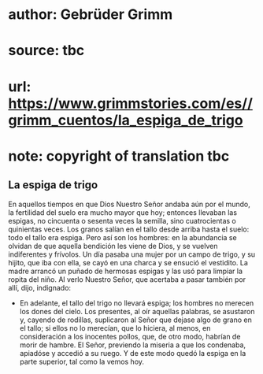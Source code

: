 # author: Gebrüder Grimm
# source: tbc
# url: https://www.grimmstories.com/es//grimm_cuentos/la_espiga_de_trigo
# note: copyright of translation tbc

## La espiga de trigo 

En aquellos tiempos en que Dios Nuestro Señor andaba aún por el mundo,
la fertilidad del suelo era mucho mayor que hoy; entonces llevaban las
espigas, no cincuenta o sesenta veces la semilla, sino cuatrocientas o
quinientas veces. Los granos salían en el tallo desde arriba hasta el
suelo: todo el tallo era espiga. Pero así son los hombres: en la
abundancia se olvidan de que aquella bendición les viene de Dios, y se
vuelven indiferentes y frívolos.
Un día pasaba una mujer por un campo de trigo, y su hijito, que iba con
ella, se cayó en una charca y se ensució el vestidito. La madre arrancó
un puñado de hermosas espigas y las usó para limpiar la ropita del niño.
Al verlo Nuestro Señor, que acertaba a pasar también por allí, dijo,
indignado:
- En adelante, el tallo del trigo no llevará espiga; los hombres no
merecen los dones del cielo.
Los presentes, al oír aquellas palabras, se asustaron y, cayendo de
rodillas, suplicaron al Señor que dejase algo de grano en el tallo; si
ellos no lo merecían, que lo hiciera, al menos, en consideración a los
inocentes pollos, que, de otro modo, habrían de morir de hambre. El
Señor, previendo la miseria a que los condenaba, apiadóse y accedió a su
ruego. Y de este modo quedó la espiga en la parte superior, tal como la
vemos hoy.
